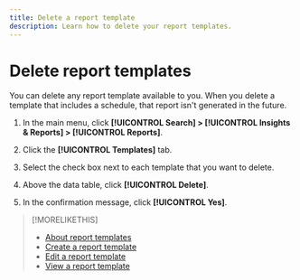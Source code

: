 ```yaml
---
title: Delete a report template
description: Learn how to delete your report templates.
---
```

# Delete report templates

You can delete any report template available to you. When you delete a template that includes a schedule, that report isn't generated in the future.

1. In the main menu, click **[!UICONTROL Search] > [!UICONTROL Insights & Reports] > [!UICONTROL Reports]**.

1. Click the **[!UICONTROL Templates]** tab.

1. Select the check box next to each template that you want to delete.

1. Above the data table, click **[!UICONTROL Delete]**.

1. In the confirmation message, click **[!UICONTROL Yes]**.

>[!MORELIKETHIS]
>
>* [About report templates](template-about.md)
>* [Create a report template](template-create.md)
>* [Edit a report template](template-edit.md)
>* [View a report template](template-view.md)

